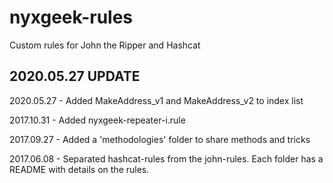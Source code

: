 # nyxgeek-rules
Custom rules for John the Ripper and Hashcat

2020.05.27 UPDATE
------------------------------------
2020.05.27 - Added MakeAddress_v1 and MakeAddress_v2 to index list

2017.10.31 - Added nyxgeek-repeater-i.rule

2017.09.27 - Added a 'methodologies' folder to share methods and tricks

2017.06.08 - Separated hashcat-rules from the john-rules.  Each folder has a README with details on the rules.
